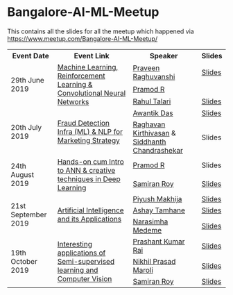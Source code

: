 # Bangalore-AI-ML-Meetup
This contains all the slides for all the meetup which happened via https://www.meetup.com/Bangalore-AI-ML-Meetup/

<table>
  <tr>
    <th>Event Date</th>
    <th>Event Link</th>
    <th>Speaker</th>
    <th>Slides</th>
  </tr>
  <tr>
    <td rowspan="3">29th June 2019</td>
    <td rowspan="3"><a href="https://www.meetup.com/Bangalore-AI-ML-Meetup/events/261505376/">Machine Learning, Reinforcement Learning & Convolutional Neural Networks</a></td>
    <td><a href="https://www.linkedin.com/in/praveenraghuvanshi/">Praveen Raghuvanshi</a></td>
    <td><a href="https://github.com/VitikaJain25/Bangalore-AI-ML-Meetup/blob/master/29_June_2019/Praveen_Raghuvanshi_Talk.pdf">Slides</a></td>
  </tr>
  <tr>
    <td><a href="https://www.linkedin.com/in/pramod-r-05b38212/">Pramod R</a></td>
    <td><Slides</a></td>
  </tr>
   <tr>
    <td><a href="https://www.linkedin.com/in/rahul-talari-65155176/">Rahul Talari</a></td>
    <td><a href="https://github.com/VitikaJain25/Bangalore-AI-ML-Meetup/blob/master/29_June_2019/Rahul_Talari_Talk.pdf">Slides</a></td>
  </tr>
  <tr>
    <td rowspan="2">20th July 2019</td>
    <td rowspan="2"><a href="https://www.meetup.com/Bangalore-AI-ML-Meetup/events/262438475/">Fraud Detection Infra (ML) & NLP for Marketing Strategy</a></td>
    <td><a href="https://www.linkedin.com/in/awantik/">Awantik Das</a></td>
    <td><a href="https://github.com/VitikaJain25/Bangalore-AI-ML-Meetup/blob/master/20_July_2019/Awantik_Das_Talk.pdf">Slides</a></td>
  </tr>
   <tr>
    <td><a href="https://www.linkedin.com/in/raghavankirthivasan/">Raghavan Kirthivasan</a> & <a href="https://www.linkedin.com/in/siddhanthc/">Siddhanth Chandrashekar</a></td>
     <td>Slides</a></td>
  </tr>
   <tr>
    <td rowspan="2">24th August 2019</td>
    <td rowspan="2"><a href="https://www.meetup.com/Bangalore-AI-ML-Meetup/events/263449058/">Hands-on cum Intro to ANN & creative techniques in Deep Learning</a></td>
    <td><a href="https://www.linkedin.com/in/pramod-r-05b38212/">Pramod R</a></td>
    <td>Slides</a></td>
  </tr>
   <tr>
    <td><a href="https://www.linkedin.com/in/samiranroy/">Samiran Roy</a></td>
    <td><a href="https://github.com/VitikaJain25/Bangalore-AI-ML-Meetup/blob/master/24_August_2019/Samiran_Roy_Talk.pdf">Slides</a></td>
  </tr>
  <tr>
    <td rowspan="3">21st September 2019</td>
    <td rowspan="3"><a href="https://www.meetup.com/Bangalore-AI-ML-Meetup/events/264424621/">Artificial Intelligence and its Applications</a></td>
    <td><a href="https://www.linkedin.com/in/piyushmakhija/">Piyush Makhija</a></td>
    <td><a href="https://github.com/VitikaJain25/Bangalore-AI-ML-Meetup/blob/master/21_September_2019/Piyush_Makhija_talk.pdf">Slides</a></td>
  </tr>
  <tr>
    <td><a href="https://www.linkedin.com/in/ashaytamhane">Ashay Tamhane</a></td>
    <td><a href="https://github.com/VitikaJain25/Bangalore-AI-ML-Meetup/blob/master/21_September_2019/Ashay_Tamhane_talk.pdf">Slides</a></td>
  </tr>
   <tr>
    <td><a href="https://www.linkedin.com/in/narasimhamedeme/">Narasimha Medeme</a></td>
    <td><a href="https://github.com/VitikaJain25/Bangalore-AI-ML-Meetup/blob/master/21_September_2019/Narasimha%20Medeme_talk.pdf">Slides</a></td>
  </tr>
    <tr>
    <td rowspan="3">19th October 2019</td>
    <td rowspan="3"><a href="https://www.meetup.com/Bangalore-AI-ML-Meetup/events/265501036/">Interesting applications of Semi-supervised learning and Computer Vision</a></td>
    <td><a href="https://www.linkedin.com/in/prashant83/">Prashant Kumar Rai</a></td>
    <td><a href="https://github.com/VitikaJain25/Bangalore-AI-ML-Meetup/blob/master/19_October_2019/Prashant_Kumar_Rai_Talk.pdf">Slides</a></td>
  </tr>
  <tr>
    <td><a href="https://www.linkedin.com/in/mnikhilprasad/">Nikhil Prasad Maroli</a></td>
    <td><a href="https://github.com/VitikaJain25/Bangalore-AI-ML-Meetup/blob/master/19_October_2019/Nikhil_Prasad_Maroli_Talk.pdf">Slides</a></td>
  </tr>
   <tr>
    <td><a href="https://www.linkedin.com/in/samiranroy/">Samiran Roy</a></td>
    <td><a href="https://github.com/VitikaJain25/Bangalore-AI-ML-Meetup/blob/master/19_October_2019/Samiran_Roy_Talk.pdf">Slides</a></td>
  </tr>
  
</table>
